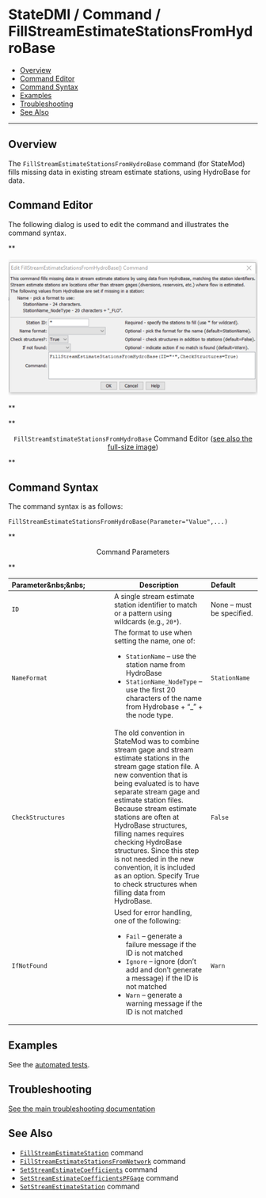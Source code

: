 # StateDMI / Command / FillStreamEstimateStationsFromHydroBase #

* [Overview](#overview)
* [Command Editor](#command-editor)
* [Command Syntax](#command-syntax)
* [Examples](#examples)
* [Troubleshooting](#troubleshooting)
* [See Also](#see-also)

-------------------------

## Overview ##

The `FillStreamEstimateStationsFromHydroBase` command (for StateMod)
fills missing data in existing stream estimate stations, using HydroBase for data.

## Command Editor ##

The following dialog is used to edit the command and illustrates the command syntax.

**<p style="text-align: center;">
![FillStreamEstimateStationsFromHydroBase command editor](FillStreamEstimateStationsFromHydroBase.png)
</p>**

**<p style="text-align: center;">
`FillStreamEstimateStationsFromHydroBase` Command Editor (<a href="../FillStreamEstimateStationsFromHydroBase.png">see also the full-size image</a>)
</p>**

## Command Syntax ##

The command syntax is as follows:

```text
FillStreamEstimateStationsFromHydroBase(Parameter="Value",...)
```
**<p style="text-align: center;">
Command Parameters
</p>**

| **Parameter**&nbs;&nbs;&nbsp;&nbsp;&nbsp;&nbsp;&nbsp;&nbsp;&nbsp;&nbsp;&nbsp;&nbsp;&nbsp;&nbsp; | **Description** | **Default**&nbsp;&nbsp;&nbsp;&nbsp;&nbsp;&nbsp;&nbsp;&nbsp;&nbsp;&nbsp; |
| --------------|-----------------|----------------- |
| `ID` | A single stream estimate station identifier to match or a pattern using wildcards (e.g., `20*`). | None – must be specified. |
| `NameFormat` | The format to use when setting the name, one of:<ul><li>`StationName` – use the station name from HydroBase</li><li>`StationName_NodeType` – use the first 20 characters of the name from Hydrobase + “_” + the node type.</li></ul> | `StationName` |
| `CheckStructures` | The old convention in StateMod was to combine stream gage and stream estimate stations in the stream gage station file.  A new convention that is being evaluated is to have separate stream gage and estimate station files.  Because stream estimate stations are often at HydroBase structures, filling names requires checking HydroBase structures.  Since this step is not needed in the new convention, it is included as an option.  Specify True to check structures when filling data from HydroBase. | `False` |
| `IfNotFound` | Used for error handling, one of the following:<ul><li>`Fail` – generate a failure message if the ID is not matched</li><li>`Ignore` – ignore (don’t add and don’t generate a message) if the ID is not matched</li><li>`Warn` – generate a warning message if the ID is not matched</li></ul> | `Warn` |

## Examples ##

See the [automated tests](https://github.com/OpenCDSS/cdss-app-statedmi-test/tree/master/test/regression/commands/FillStreamEstimateStationsFromHydroBase).

## Troubleshooting ##

[See the main troubleshooting documentation](../../troubleshooting/troubleshooting.md)

## See Also ##

* [`FillStreamEstimateStation`](../FillStreamEstimateStation/FillStreamEstimateStation.md) command
* [`FillStreamEstimateStationsFromNetwork`](../FillStreamEstimateStationsFromNetwork/FillStreamEstimateStationsFromNetwork.md) command
* [`SetStreamEstimateCoefficients`](../SetStreamEstimateCoefficients/SetStreamEstimateCoefficients.md) command
* [`SetStreamEstimateCoefficientsPFGage`](../SetStreamEstimateCoefficientsPFGage/SetStreamEstimateCoefficientsPFGage.md) command
* [`SetStreamEstimateStation`](../SetStreamEstimateStation/SetStreamEstimateStation.md) command
